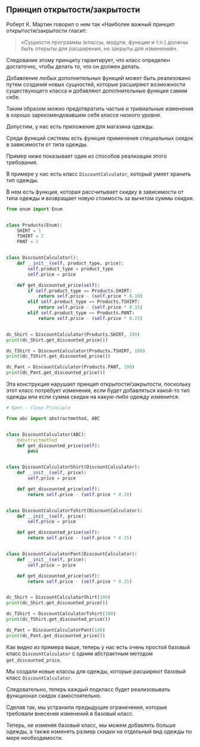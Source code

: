 ## Принцип открытости/закрытости

Роберт К. Мартин говорил о нем так «Наиболее важный принцип открытости/закрытости гласит:

> «Сущности программы (классы, модули, функции и т.п.) должны быть открыты для расширения, но закрыты для изменений».

Следование этому принципу гарантирует, что класс определен достаточно, чтобы делать то, что он должен делать. 

Добавление любых дополнительных функций может быть реализовано путем создания новых сущностей, которые расширяют возможности существующего класса и добавляют дополнительные функции самим себе. 

Таким образом можно предотвратить частые и тривиальные изменения в хорошо зарекомендовавшем себя классе низкого уровня. 

Допустим, у нас есть приложение для магазина одежды. 

Среди функций системы есть функция применения специальных скидок в зависимости от типа одежды. 

Пример ниже показывает один из способов реализации этого требования.

В примере у нас есть класс `DiscountCalculator`, который умеет хранить тип одежды. 

В нем есть функция, которая рассчитывает скидку в зависимости от типа одежды и возвращает новую стоимость за вычетом суммы скидки.


```python
from enum import Enum


class Products(Enum):
    SHIRT = 1
    TSHIRT = 2
    PANT = 3


class DiscountCalculator():
    def __init__(self, product_type, price):
        self.product_type = product_type
        self.price = price

    def get_discounted_price(self):
        if self.product_type == Products.SHIRT:
            return self.price - (self.price * 0.10)
        elif self.product_type == Products.TSHIRT:
            return self.price - (self.price * 0.15)
        elif self.product_type == Products.PANT:
            return self.price - (self.price * 0.25)


dc_Shirt = DiscountCalculator(Products.SHIRT, 100)
print(dc_Shirt.get_discounted_price())

dc_TShirt = DiscountCalculator(Products.TSHIRT, 100)
print(dc_TShirt.get_discounted_price())

dc_Pant = DiscountCalculator(Products.PANT, 100)
print(dc_Pant.get_discounted_price())

```

Эта конструкция нарушает принцип открытости/закрытости, поскольку этот класс потребует изменения, если будет добавляться какой-то тип одежды или если сумма скидки на какую-либо одежду изменится.

```python
# Open - Close Principle

from abc import abstractmethod, ABC


class DiscountCalculator(ABC):
    @abstractmethod
    def get_discounted_price(self):
        pass


class DiscountCalculatorShirt(DiscountCalculator):
    def __init__(self, price):
        self.price = price

    def get_discounted_price(self):
        return self.price - (self.price * 0.10)


class DiscountCalculatorTshirt(DiscountCalculator):
    def __init__(self, price):
        self.price = price

    def get_discounted_price(self):
        return self.price - (self.price * 0.15)


class DiscountCalculatorPant(DiscountCalculator):
    def __init__(self, price):
        self.price = price

    def get_discounted_price(self):
        return self.price - (self.price * 0.25)


dc_Shirt = DiscountCalculatorShirt(100)
print(dc_Shirt.get_discounted_price())

dc_TShirt = DiscountCalculatorTshirt(100)
print(dc_TShirt.get_discounted_price())

dc_Pant = DiscountCalculatorPant(100)
print(dc_Pant.get_discounted_price())

```


Как видно из примера выше, теперь у нас есть очень простой базовый класс `DiscountCalculator` с одним абстрактным методом `get_discounted_price`.

Мы создали новые классы для одежды, которые расширяют базовый класс `DiscountCalculator`. 

Следовательно, теперь каждый подкласс будет реализовывать функционал скидок самостоятельно. 

Сделав так, мы устранили предыдущие ограничения, которые требовали внесения изменений в базовый класс. 

Теперь, не изменяя базовый класс, мы можем добавлять больше одежды, а также изменять размер скидки на отдельный вид одежды по мере необходимости.